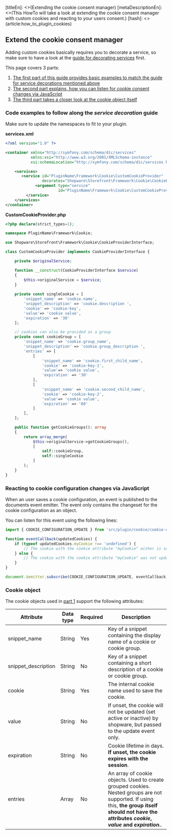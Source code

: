 [titleEn]: <>(Extending the cookie consent manager)
[metaDescriptionEn]: <>(This HowTo will take a look at extending the cookie consent manager with custom cookies and reacting to your users consent.)
[hash]: <>(article:how_to_plugin_cookies)

## Extend the cookie consent manager
Adding custom cookies basically requires you to decorate a service, so make sure to have a look at the [guide for decorating services](./080-decorating-a-service.md) first.

This page covers 3 parts:

1. [The first part of this guide provides basic examples to match the guide for service decorations mentioned above](#code-examples-to-follow-along-the-service-decoration-guide)
2. [The second part explains, how you can listen for cookie consent changes via JavaScript](#reacting-to-cookie-configuration-changes-via-javascript) 
3. [The third part takes a closer look at the cookie object itself](#cookie-object) 


### Code examples to follow along the *service decoration* guide
Make sure to update the namespaces to fit to your plugin.

**services.xml**

```xml
<?xml version="1.0" ?>

<container xmlns="http://symfony.com/schema/dic/services"
           xmlns:xsi="http://www.w3.org/2001/XMLSchema-instance"
           xsi:schemaLocation="http://symfony.com/schema/dic/services http://symfony.com/schema/dic/services/services-1.0.xsd">

    <services>
       <service id="PluginName\Framework\Cookie\CustomCookieProvider"
                decorates="Shopware\Storefront\Framework\Cookie\CookieProviderInterface">
             <argument type="service" 
                       id="PluginName\Framework\Cookie\CustomCookieProvider.inner" />
         </service>
    </services>
</container>
```


**CustomCookieProvider.php**

```php
<?php declare(strict_types=1);

namespace PluginName\Framework\Cookie;

use Shopware\Storefront\Framework\Cookie\CookieProviderInterface;

class CustomCookieProvider implements CookieProviderInterface {

    private $originalService;

    function __construct(CookieProviderInterface $service)
    {
        $this->originalService = $service;
    }
    
    private const singleCookie = [
        'snippet_name' => 'cookie.name',
        'snippet_description' => 'cookie.description ',
        'cookie' => 'cookie-key',
        'value'=> 'cookie value',
        'expiration' => '30'
    ];

    // cookies can also be provided as a group
    private const cookieGroup = [
        'snippet_name' => 'cookie.group_name',
        'snippet_description' => 'cookie.group_description ',
        'entries' => [
            [
                'snippet_name' => 'cookie.first_child_name',
                'cookie' => 'cookie-key-1',
                'value'=> 'cookie value',
                'expiration' => '30'
            ],
            [
                'snippet_name' => 'cookie.second_child_name',
                'cookie' => 'cookie-key-2',
                'value'=> 'cookie value',
                'expiration' => '60'
            ]
        ],
    ];

    public function getCookieGroups(): array
    {
        return array_merge(
            $this->originalService->getCookieGroups(),
            [ 
                self::cookieGroup,
                self::singleCookie
            ]
        );
    }
}

```

### Reacting to cookie configuration changes via JavaScript
When an user saves a cookie configuration, an event is published to the documents event emitter.
The event only contains the changeset for the cookie configuration as an object.

You can listen for this event using the following lines:

```JavaScript
import { COOKIE_CONFIGURATION_UPDATE } from 'src/plugin/cookie/cookie-configuration.plugin';

function eventCallback(updatedCookies) {    
    if (typeof updatedCookies.myCookie !== 'undefined') {
        // The cookie with the cookie attribute "myCookie" either is set active or from active to inactive
    } else {
        // The cookie with the cookie attribute "myCookie" was not updated
    }
}

document.$emitter.subscribe(COOKIE_CONFIGURATION_UPDATE, eventCallback);
```

### Cookie object
The cookie objects used in [part 1](#code-examples-to-follow-along-the-service-decoration-guide) support the following attributes:

| Attribute | Data type | Required | Description |
| --------- | --------- | -------- | ----------- |
| snippet_name | String | Yes | Key of a snippet containing the display name of a cookie or cookie group. |
| snippet_description | String | No | Key of a snippet containing a short description of a cookie or cookie group. |
| cookie | String | Yes | The internal cookie name used to save the cookie. |
| value | String  | No | If unset, the cookie will not be updated (set active or inactive) by shopware, but passed to the update event only. |
| expiration | String | No | Cookie lifetime in days. **If unset, the cookie expires with the session**. | 
| entries | Array | No | An array of cookie objects. Used to create grouped cookies. Nested groups are not supported. If using this, **the group itself should not have the attributes *cookie*, *value* and *expiration*.**. |

